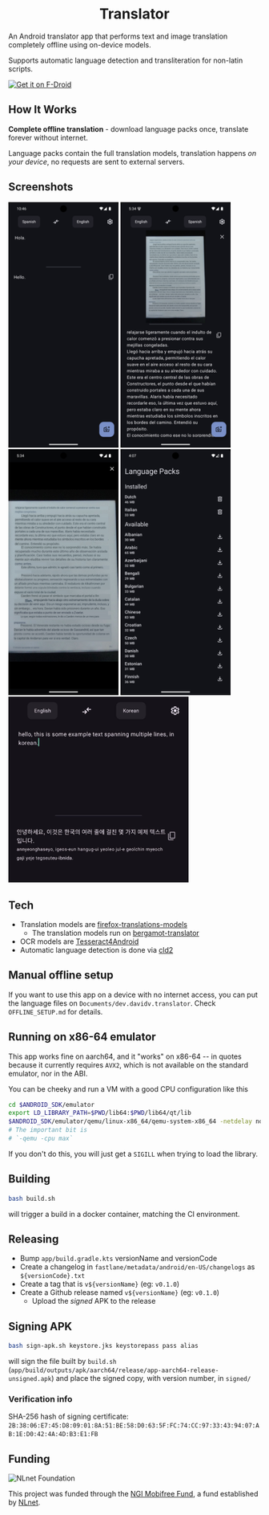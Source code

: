 <h1><center>Translator</center></h1>

An Android translator app that performs text and image translation completely offline using on-device models.

Supports automatic language detection and transliteration for non-latin scripts.

[<img src="https://f-droid.org/badge/get-it-on.png" alt="Get it on F-Droid"
    height="80">](https://f-droid.org/packages/dev.davidv.translator)


## How It Works

**Complete offline translation** - download language packs once, translate forever without internet.

Language packs contain the full translation models, translation happens _on your device_, no requests are sent to external servers.

## Screenshots

[<img src="fastlane/metadata/android/en-US/images/phoneScreenshots/01_main_interface.png" width="220px">](fastlane/metadata/android/en-US/images/phoneScreenshots/01_main_interface.png)
[<img src="fastlane/metadata/android/en-US/images/phoneScreenshots/02_image_translation.png" width="220px">](fastlane/metadata/android/en-US/images/phoneScreenshots/02_image_translation.png)
[<img src="fastlane/metadata/android/en-US/images/phoneScreenshots/04_image_translation_big.png" width="220px">](fastlane/metadata/android/en-US/images/phoneScreenshots/04_image_translation_big.png)
[<img src="fastlane/metadata/android/en-US/images/phoneScreenshots/05_language_packs.png" width="220px">](fastlane/metadata/android/en-US/images/phoneScreenshots/05_language_packs.png)
[<img src="fastlane/metadata/android/en-US/images/phoneScreenshots/03_transliteration.jpg" width="360px">](fastlane/metadata/android/en-US/images/phoneScreenshots/03_transliteration.jpg)

## Tech

- Translation models are [firefox-translations-models](https://github.com/mozilla/firefox-translations-models/tree/main)
  - The translation models run on [bergamot-translator](https://github.com/browsermt/bergamot-translator)
- OCR models are [Tesseract4Android](https://github.com/adaptech-cz/Tesseract4Android)
- Automatic language detection is done via [cld2](https://github.com/CLD2Owners/cld2)

## Manual offline setup

If you want to use this app on a device with no internet access, you can put the language files on `Documents/dev.davidv.translator`. Check
`OFFLINE_SETUP.md` for details.

## Running on x86-64 emulator

This app works fine on aarch64, and it "works" on x86-64 -- in quotes because it currently requires `AVX2`, which is not available on the standard emulator, nor in the ABI.

You can be cheeky and run a VM with a good CPU configuration like this

```bash
cd $ANDROID_SDK/emulator
export LD_LIBRARY_PATH=$PWD/lib64:$PWD/lib64/qt/lib
$ANDROID_SDK/emulator/qemu/linux-x86_64/qemu-system-x86_64 -netdelay none -netspeed full -avd Medium_Phone_API_35 -qt-hide-window -grpc-use-token -idle-grpc-timeout 300 -qemu -cpu max
# The important bit is
# `-qemu -cpu max`
```

If you don't do this, you will just get a `SIGILL` when trying to load the library.

## Building

```sh
bash build.sh
```

will trigger a build in a docker container, matching the CI environment.

## Releasing

- Bump `app/build.gradle.kts` versionName and versionCode
- Create a changelog in `fastlane/metadata/android/en-US/changelogs` as `${versionCode}.txt`
- Create a tag that is `v${versionName}` (eg: `v0.1.0`)
- Create a Github release named `v${versionName}` (eg: `v0.1.0`)
  - Upload the _signed_ APK to the release

## Signing APK
```sh
bash sign-apk.sh keystore.jks keystorepass pass alias
```

will sign the file built by `build.sh` (`app/build/outputs/apk/aarch64/release/app-aarch64-release-unsigned.apk`) and place the signed copy, with version number, in `signed/`

### Verification info

SHA-256 hash of signing certificate: `2B:38:06:E7:45:D8:09:01:8A:51:BE:58:D0:63:5F:FC:74:CC:97:33:43:94:07:AB:1E:D0:42:4A:4D:B3:E1:FB`

## Funding

![NLnet Foundation](https://nlnet.nl/logo/banner.svg)

This project was funded through the [NGI Mobifree Fund](https://nlnet.nl/mobifree), a fund established by [NLnet](https://nlnet.nl).
